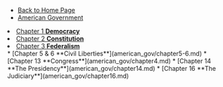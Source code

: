 * [Back to Home Page](/)
* [American Government](american_gov/)
<li class="deprecated">
  <a href="#/american_gov/chapter1">Chapter 1 <b>Democracy</b></a>
</li>
<li class="deprecated">
  <a href="#/american_gov/chapter2">Chapter 2 <b>Constitution</b></a>
</li>
<li class="deprecated">
  <a href="#/american_gov/chapter3">Chapter 3 <b>Federalism</b></a>
</li>
* [Chapter 5 & 6 **Civil Liberties**](american_gov/chapter5-6.md)
* [Chapter 13 **Congress**](american_gov/chapter4.md)
* [Chapter 14 **The Presidency**](american_gov/chapter14.md)
* [Chapter 16 **The Judiciary**](american_gov/chapter16.md)
